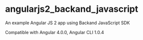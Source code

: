# angularjs2_backand_javascript
An example Angular JS 2 app using Backand JavaScript SDK

Compatible with Angular 4.0.0, Angular CLI 1.0.4
